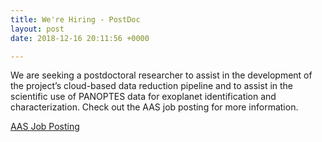 ```yaml
---
title: We're Hiring - PostDoc
layout: post
date: 2018-12-16 20:11:56 +0000

---
```

We are seeking a postdoctoral researcher to assist in the development of the project’s cloud-based data reduction pipeline and to assist in the scientific use of PANOPTES data for exoplanet identification and characterization. Check out the AAS job posting for more information.

[AAS Job Posting](https://jobregister.aas.org/ad/e26082b9)